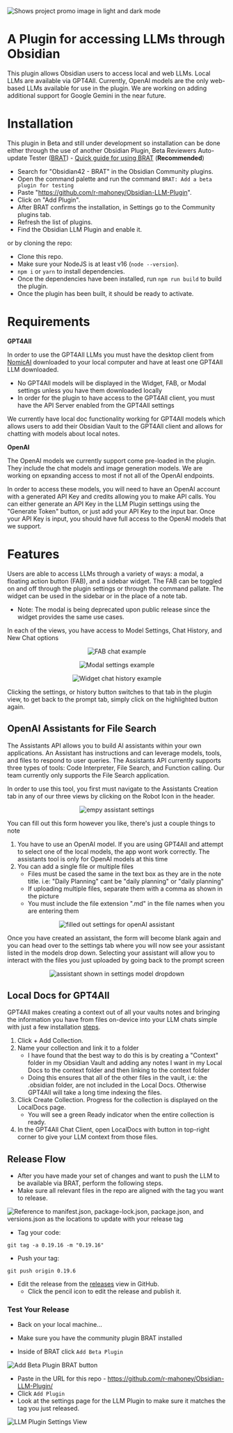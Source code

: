 <picture>
  <source media="(prefers-color-scheme: dark)" srcset="https://github.com/user-attachments/assets/84027811-e8cc-49e8-84f3-ed5bf8225f5c">
  <source media="(prefers-color-scheme: light)" srcset="https://github.com/user-attachments/assets/f970181e-51a7-4669-a455-e4b4eecca750")
">
  <img alt="Shows project promo image in light and dark mode" src="https://user-images.githubusercontent.com/25423296/163456779-a8556205-d0a5-45e2-ac17-42d089e3c3f8.png">
</picture>

# A Plugin for accessing LLMs through Obsidian

This plugin allows Obsidian users to access local and web LLMs. Local LLMs are available via GPT4All. Currently, OpenAI models are the only web-based LLMs available for use in the plugin. We are working on adding additional support for Google Gemini in the near future.

# Installation

This plugin in Beta and still under development so installation can be done either through the use of another Obsidian Plugin, Beta Reviewers Auto-update Tester ([BRAT](https://github.com/TfTHacker/obsidian42-brat)) - [Quick guide for using BRAT](https://tfthacker.com/Obsidian+Plugins+by+TfTHacker/BRAT+-+Beta+Reviewer's+Auto-update+Tool/Quick+guide+for+using+BRAT) (**Recommended**)

-   Search for "Obsidian42 - BRAT" in the Obsidian Community plugins.
-   Open the command palette and run the command `BRAT: Add a beta plugin for testing`
-   Paste "https://github.com/r-mahoney/Obsidian-LLM-Plugin".
-   Click on "Add Plugin".
-   After BRAT confirms the installation, in Settings go to the Community plugins tab.
-   Refresh the list of plugins.
-   Find the Obsidian LLM Plugin and enable it.

or by cloning the repo:

-   Clone this repo.
-   Make sure your NodeJS is at least v16 (`node --version`).
-   `npm i` or `yarn` to install dependencies.
-   Once the dependencies have been installed, run `npm run build` to build the plugin.
-   Once the plugin has been built, it should be ready to activate.

# Requirements

**GPT4All**

In order to use the GPT4All LLMs you must have the desktop client from [NomicAI](https://www.nomic.ai/gpt4all) downloaded to your local computer and have at least one GPT4All LLM downloaded.

-   No GPT4All models will be displayed in the Widget, FAB, or Modal settings unless you have them downloaded locally
-   In order for the plugin to have access to the GPT4All client, you must have the API Server enabled from the GPT4All settings

We currently have local doc functionality working for GPT4All models which allows users to add their Obsidian Vault to the GPT4All client and allows for chatting with models about local notes.

**OpenAI**

The OpenAI models we currently support come pre-loaded in the plugin. They include the chat models and image generation models. We are working on epxanding access to most if not all of the OpenAI endpoints.

In order to access these models, you will need to have an OpenAI account with a generated API Key and credits allowing you to make API calls. You can either generate an API Key in the LLM Plugin settings using the "Generate Token" button, or just add your API Key to the input bar. Once your API Key is input, you should have full access to the OpenAI models that we support.

# Features

Users are able to access LLMs through a variety of ways: a modal, a floating action button (FAB), and a sidebar widget. The FAB can be toggled on and off through the plugin settings or through the command pallate. The widget can be used in the sidebar or in the place of a note tab.

-   Note: The modal is being deprecated upon public release since the widget provides the same use cases.

In each of the views, you have access to Model Settings, Chat History, and New Chat options

<p align="center">
  <img src="README_images/fabchat.png" alt="FAB chat example">
</p>
<p align="center">
  <img src="README_images/modalsettings.png" alt="Modal settings example">
</p>
<p align="center">
  <img src="README_images/widgethistory.png" alt="Widget chat history example">
</p>

Clicking the settings, or history button switches to that tab in the plugin view, to get back to the prompt tab, simply click on the highlighted button again.

## OpenAI Assistants for File Search

The Assistants API allows you to build AI assistants within your own applications. An Assistant has instructions and can leverage models, tools, and files to respond to user queries. The Assistants API currently supports three types of tools: Code Interpreter, File Search, and Function calling. Our team currently only supports the File Search application.

In order to use this tool, you first must navigate to the Assistants Creation tab in any of our three views by clicking on the Robot Icon in the header.
  <p align="center">
  <img src="README_images/blankassistant.png" alt="empy assistant settings">
  </p>

  You can fill out this form however you like, there's just a couple things to note
  1. You have to use an OpenAI model. If you are using GPT4All and attempt to select one of the local models, the app wont work correctly. The assistants tool is only for OpenAI models at this time
  2. You can add a single file or multiple files
     * Files must be cased the same in the text box as they are in the note title. i.e: "Daily Planning" cant be "daily planning" or "daily planning" 
     * If uploading multiple files, separate them with a comma as shown in the picture
     * You must include the file extension ".md" in the file names when you are entering them
  <p align="center">
    <img src="README_images/filledassistant.png" alt="filled out settings for openAI assistant">
  </p>
  
  Once you have created an assistant, the form will become blank again and you can head over to the settings tab where you will now see your assistant listed in the models drop down. Selecting your assistant will allow you to interact with the files you just uploaded by going back to the prompt screen
  <p align="center">
    <img src="README_images/dropdownassistant.png" alt="assistant shown in settings model dropdown">
  </p>

## Local Docs for GPT4All

GPT4All makes creating a context out of all your vaults notes and bringing the information you have from files on-device into your LLM chats simple with just a few installation [steps](https://docs.gpt4all.io/gpt4all_desktop/localdocs.html#create-localdocs).

1. Click + Add Collection.
2. Name your collection and link it to a folder
    - I have found that the best way to do this is by creating a "Context" folder in my Obsidian Vault and adding any notes I want in my Local Docs to the context folder and then linking to the context folder
    - Doing this ensures that all of the other files in the vault, i.e: the .obsidian folder, are not included in the Local Docs. Otherwise GPT4All will take a long time indexing the files.
3. Click Create Collection. Progress for the collection is displayed on the LocalDocs page.
    - You will see a green Ready indicator when the entire collection is ready.
4. In the GPT4All Chat Client, open LocalDocs with button in top-right corner to give your LLM context from those files.

## Release Flow
- After you have made your set of changes and want to push the LLM to be available via BRAT, perform the following steps.
- Make sure all relevant files in the repo are aligned with the tag you want to release.

![Reference to manifest.json, package-lock.json, package.json, and versions.json as the locations to update with your release tag](image.png)

- Tag your code:
```
git tag -a 0.19.16 -m "0.19.16"
```

- Push your tag:
```
git push origin 0.19.6
```

- Edit the release from the [releases](https://github.com/r-mahoney/Obsidian-LLM-Plugin/releases) view in GitHub.
  - Click the pencil icon to edit the release and publish it.

### Test Your Release
- Back on your local machine...

- Make sure you have the community plugin BRAT installed
- Inside of BRAT click `Add Beta Plugin`

![Add Beta Plugin BRAT button](image-2.png)

- Paste in the URL for this repo - https://github.com/r-mahoney/Obsidian-LLM-Plugin/
- Click `Add Plugin`
- Look at the settings page for the LLM Plugin to make sure it matches the tag you just released.

![LLM Plugin Settings View](image-3.png)
